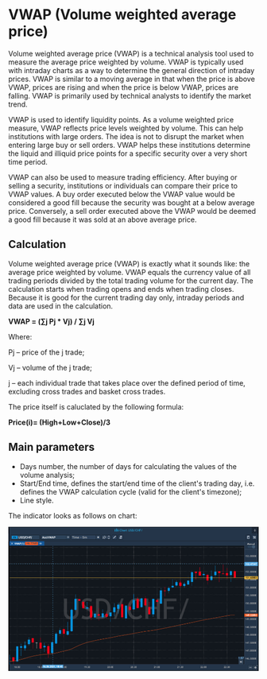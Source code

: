 # VWAP \(Volume weighted average price\)

Volume weighted average price \(VWAP\) is a technical analysis tool used to measure the average price weighted by volume. VWAP is typically used with intraday charts as a way to determine the general direction of intraday prices. VWAP is similar to a moving average in that when the price is above VWAP, prices are rising and when the price is below VWAP, prices are falling. VWAP is primarily used by technical analysts to identify the market trend.

VWAP is used to identify liquidity points. As a volume weighted price measure, VWAP reflects price levels weighted by volume. This can help institutions with large orders. The idea is not to disrupt the market when entering large buy or sell orders. VWAP helps these institutions determine the liquid and illiquid price points for a specific security over a very short time period.

VWAP can also be used to measure trading efficiency. After buying or selling a security, institutions or individuals can compare their price to VWAP values. A buy order executed below the VWAP value would be considered a good fill because the security was bought at a below average price. Conversely, a sell order executed above the VWAP would be deemed a good fill because it was sold at an above average price.

## Calculation

Volume weighted average price \(VWAP\) is exactly what it sounds like: the average price weighted by volume. VWAP equals the currency value of all trading periods divided by the total trading volume for the current day. The calculation starts when trading opens and ends when trading closes. Because it is good for the current trading day only, intraday periods and data are used in the calculation.

**VWAP = \(∑j Pj \* Vj\) / ∑j Vj**

Where:

Pj – price of the j trade;

Vj – volume of the j trade;

j – each individual trade that takes place over the defined period of time, excluding cross trades and basket cross trades.

The price itself is caluclated by the following formula:

**Price\(i\)= \(High+Low+Close\)/3**

## Main parameters

* Days number, the number of days for calculating the values of the volume analysis;
* Start/End time, defines the start/end time of the client's trading day, i.e. defines the VWAP calculation cycle \(valid for the client's timezone\);
* Line style.

The indicator looks as follows on chart:

![](../../../../.gitbook/assets/vncviewer_d0x5ultbim.jpg)


